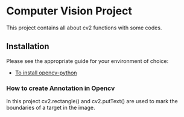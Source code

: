 # Computer Vision Project

This project contains all about cv2 functions with some codes.

## Installation

Please see the appropriate guide for your environment of choice:

* <a href="https://pypi.org/project/opencv-python/">To install opencv-python</a>


### How to create Annotation in Opencv

In this project cv2.rectangle() and cv2.putText() are used to mark the boundaries of a target in the image.

 

